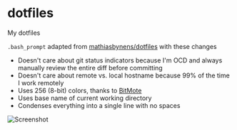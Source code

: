 # dotfiles

My dotfiles

`.bash_prompt` adapted from [mathiasbynens/dotfiles][1] with these changes

- Doesn't care about git status indicators because I'm OCD and always manually review the entire diff before committing
- Doesn't care about remote vs. local hostname because 99% of the time I work remotely
- Uses 256 (8-bit) colors, thanks to [BitMote][2]
- Uses base name of current working directory
- Condenses everything into a single line with no spaces

![Screenshot][3]

[1]: https://github.com/mathiasbynens/dotfiles
[2]: http://bitmote.com/index.php?post/2012/11/19/Using-ANSI-Color-Codes-to-Colorize-Your-Bash-Prompt-on-Linux
[3]: http://i.imgur.com/enXTA0d.png
